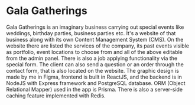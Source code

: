 # Gala Gatherings
Gala Gatherings is an imaginary business carrying out special events like weddings, birthday parties, business parties etc. It's a website of that business along with its own Content Management System (CMS). On the website there are listed the services of the company, its past events visible as portfolio, event locations to choose from and all of the above editable from the admin panel. There is also a job applying functionality via the special form. The client can also send a question or an order through the contact form, that is also located on the website. The graphic design is made by me in Figma, frontend is built in ReactJS, and the backend is in NodeJS with Express framework and PostgreSQL database. ORM (Object Relational Mapper) used in the app is Prisma. There is also a server-side caching feature implemented with Redis.